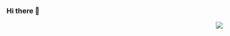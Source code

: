 ### Hi there 👋
<img align="right" src="https://github-readme-stats.vercel.app/api?username=chinaxxren&show_icons=true&icon_color=CE1D2D&text_color=718096&bg_color=ffffff&hide_title=true" />
<!--
**chinaxxren/chinaxxren** is a ✨ _special_ ✨ repository because its `README.md` (this file) appears on your GitHub profile.

Here are some ideas to get you started:

- 🔭 I’m currently working on ...
- 🌱 I’m currently learning ...
- 👯 I’m looking to collaborate on ...
- 🤔 I’m looking for help with ...
- 💬 Ask me about ...
- 📫 How to reach me: ...
- 😄 Pronouns: ...
- ⚡ Fun fact: ...
-->
